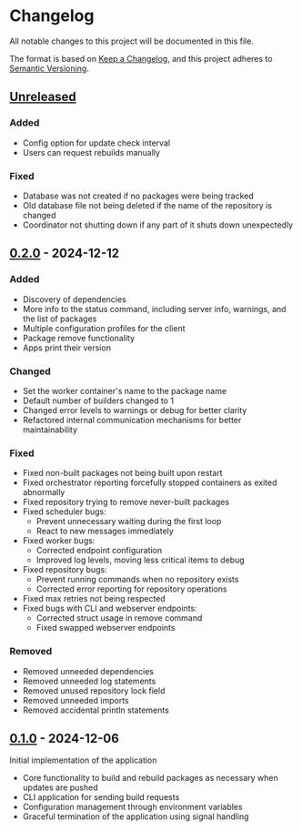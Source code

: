# Changelog

All notable changes to this project will be documented in this file.

The format is based on [Keep a Changelog](https://keepachangelog.com/en/1.1.0/),
and this project adheres to [Semantic Versioning](https://semver.org/spec/v2.0.0.html).

## [Unreleased]

### Added

- Config option for update check interval
- Users can request rebuilds manually

### Fixed

- Database was not created if no packages were being tracked
- Old database file not being deleted if the name of the repository is changed
- Coordinator not shutting down if any part of it shuts down unexpectedly

## [0.2.0] - 2024-12-12

### Added

- Discovery of dependencies
- More info to the status command, including server info, warnings, and the list of packages
- Multiple configuration profiles for the client
- Package remove functionality
- Apps print their version

### Changed

- Set the worker container's name to the package name
- Default number of builders changed to 1
- Changed error levels to warnings or debug for better clarity
- Refactored internal communication mechanisms for better maintainability

### Fixed

- Fixed non-built packages not being built upon restart
- Fixed orchestrator reporting forcefully stopped containers as exited abnormally
- Fixed repository trying to remove never-built packages
- Fixed scheduler bugs:
    - Prevent unnecessary waiting during the first loop
    - React to new messages immediately
- Fixed worker bugs:
    - Corrected endpoint configuration
    - Improved log levels, moving less critical items to debug
- Fixed repository bugs:
    - Prevent running commands when no repository exists
    - Corrected error reporting for repository operations
- Fixed max retries not being respected
- Fixed bugs with CLI and webserver endpoints:
    - Corrected struct usage in remove command
    - Fixed swapped webserver endpoints

### Removed

- Removed unneeded dependencies
- Removed unneeded log statements
- Removed unused repository lock field
- Removed unneeded imports
- Removed accidental println statements

## [0.1.0] - 2024-12-06

Initial implementation of the application

- Core functionality to build and rebuild packages as necessary when updates are pushed
- CLI application for sending build requests
- Configuration management through environment variables
- Graceful termination of the application using signal handling

[Unreleased]: https://git.techmayhem.net/techMayhem/archie/compare/v0.2.0...HEAD
[0.2.0]: https://git.techmayhem.net/techMayhem/archie/compare/v0.1.0...v0.2.0
[0.1.0]: https://git.techmayhem.net/techMayhem/archie/releases/tag/v0.1.0